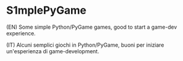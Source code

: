 S1mplePyGame
============

(EN) Some simple Python/PyGame games, good to start a game-dev experience.

(IT) Alcuni semplici giochi in Python/PyGame, buoni per iniziare un'esperienza di game-development.
